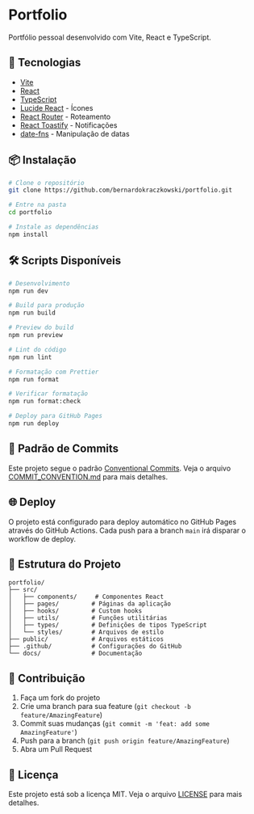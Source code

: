 # Portfolio

Portfólio pessoal desenvolvido com Vite, React e TypeScript.

## 🚀 Tecnologias

- [Vite](https://vitejs.dev/)
- [React](https://reactjs.org/)
- [TypeScript](https://www.typescriptlang.org/)
- [Lucide React](https://lucide.dev/) - Ícones
- [React Router](https://reactrouter.com/) - Roteamento
- [React Toastify](https://fkhadra.github.io/react-toastify/) - Notificações
- [date-fns](https://date-fns.org/) - Manipulação de datas

## 📦 Instalação

```bash
# Clone o repositório
git clone https://github.com/bernardokraczkowski/portfolio.git

# Entre na pasta
cd portfolio

# Instale as dependências
npm install
```

## 🛠️ Scripts Disponíveis

```bash
# Desenvolvimento
npm run dev

# Build para produção
npm run build

# Preview do build
npm run preview

# Lint do código
npm run lint

# Formatação com Prettier
npm run format

# Verificar formatação
npm run format:check

# Deploy para GitHub Pages
npm run deploy
```

## 📝 Padrão de Commits

Este projeto segue o padrão [Conventional Commits](https://www.conventionalcommits.org/). Veja o arquivo [COMMIT_CONVENTION.md](./COMMIT_CONVENTION.md) para mais detalhes.

## 🌐 Deploy

O projeto está configurado para deploy automático no GitHub Pages através do GitHub Actions. Cada push para a branch `main` irá disparar o workflow de deploy.

## 📁 Estrutura do Projeto

```
portfolio/
├── src/
│   ├── components/     # Componentes React
│   ├── pages/         # Páginas da aplicação
│   ├── hooks/         # Custom hooks
│   ├── utils/         # Funções utilitárias
│   ├── types/         # Definições de tipos TypeScript
│   └── styles/        # Arquivos de estilo
├── public/            # Arquivos estáticos
├── .github/           # Configurações do GitHub
└── docs/              # Documentação
```

## 🤝 Contribuição

1. Faça um fork do projeto
2. Crie uma branch para sua feature (`git checkout -b feature/AmazingFeature`)
3. Commit suas mudanças (`git commit -m 'feat: add some AmazingFeature'`)
4. Push para a branch (`git push origin feature/AmazingFeature`)
5. Abra um Pull Request

## 📄 Licença

Este projeto está sob a licença MIT. Veja o arquivo [LICENSE](LICENSE) para mais detalhes.
